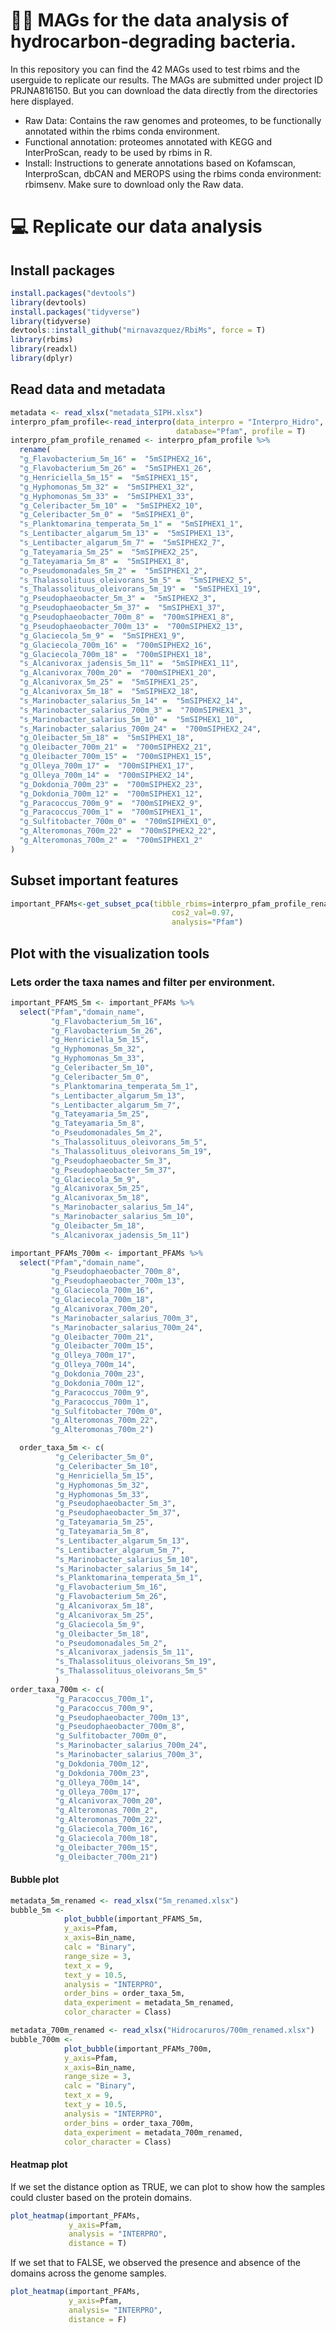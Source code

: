 # :technologist: MAGs for the data analysis of hydrocarbon‑degrading bacteria. 

In this repository you can find the 42 MAGs used to test rbims and the userguide to replicate our results. The MAGs are submitted under project ID PRJNA816150. 
But you can download the data directly from the directories here displayed. 

- Raw Data: Contains the raw genomes and proteomes, to be functionally annotated within the rbims conda environment.
- Functional annotation: proteomes annotated with KEGG and InterProScan, ready to be used by rbims in R.
- Install: Instructions to generate annotations based on Kofamscan, InterproScan, dbCAN and MEROPS using the rbims conda environment: rbimsenv. Make sure to download only the Raw data.


# :computer: Replicate our data analysis 
## Install packages
```r
install.packages("devtools")
library(devtools)
install.packages("tidyverse")
library(tidyverse)
devtools::install_github("mirnavazquez/RbiMs", force = T)
library(rbims)
library(readxl)
library(dplyr)
```
## Read data and metadata
```r
metadata <- read_xlsx("metadata_SIPH.xlsx")
interpro_pfam_profile<-read_interpro(data_interpro = "Interpro_Hidro", 
                                     database="Pfam", profile = T)
interpro_pfam_profile_renamed <- interpro_pfam_profile %>%
  rename(
  "g_Flavobacterium_5m_16" =  "5mSIPHEX2_16",
  "g_Flavobacterium_5m_26" =  "5mSIPHEX1_26",
  "g_Henriciella_5m_15" =  "5mSIPHEX1_15",
  "g_Hyphomonas_5m_32" =  "5mSIPHEX1_32",
  "g_Hyphomonas_5m_33" =  "5mSIPHEX1_33",
  "g_Celeribacter_5m_10" =  "5mSIPHEX2_10",
  "g_Celeribacter_5m_0" =  "5mSIPHEX1_0",
  "s_Planktomarina_temperata_5m_1" =  "5mSIPHEX1_1",
  "s_Lentibacter_algarum_5m_13" =  "5mSIPHEX1_13",
  "s_Lentibacter_algarum_5m_7" =  "5mSIPHEX2_7",
  "g_Tateyamaria_5m_25" =  "5mSIPHEX2_25",
  "g_Tateyamaria_5m_8" =  "5mSIPHEX1_8",
  "o_Pseudomonadales_5m_2" =  "5mSIPHEX1_2",
  "s_Thalassolituus_oleivorans_5m_5" =  "5mSIPHEX2_5",
  "s_Thalassolituus_oleivorans_5m_19" =  "5mSIPHEX1_19",
  "g_Pseudophaeobacter_5m_3" =  "5mSIPHEX2_3",
  "g_Pseudophaeobacter_5m_37" =  "5mSIPHEX1_37",
  "g_Pseudophaeobacter_700m_8" =  "700mSIPHEX1_8",
  "g_Pseudophaeobacter_700m_13" =  "700mSIPHEX2_13",
  "g_Glaciecola_5m_9" =  "5mSIPHEX1_9",
  "g_Glaciecola_700m_16" =  "700mSIPHEX2_16",
  "g_Glaciecola_700m_18" =  "700mSIPHEX1_18",
  "s_Alcanivorax_jadensis_5m_11" =  "5mSIPHEX1_11",
  "g_Alcanivorax_700m_20" =  "700mSIPHEX1_20",
  "g_Alcanivorax_5m_25" =  "5mSIPHEX1_25",
  "g_Alcanivorax_5m_18" =  "5mSIPHEX2_18",
  "s_Marinobacter_salarius_5m_14" =  "5mSIPHEX2_14",
  "s_Marinobacter_salarius_700m_3" =  "700mSIPHEX1_3",
  "s_Marinobacter_salarius_5m_10" =  "5mSIPHEX1_10",
  "s_Marinobacter_salarius_700m_24" =  "700mSIPHEX2_24",
  "g_Oleibacter_5m_18" =  "5mSIPHEX1_18",
  "g_Oleibacter_700m_21" =  "700mSIPHEX2_21",
  "g_Oleibacter_700m_15" =  "700mSIPHEX1_15",
  "g_Olleya_700m_17" =  "700mSIPHEX1_17",
  "g_Olleya_700m_14" =  "700mSIPHEX2_14",
  "g_Dokdonia_700m_23" =  "700mSIPHEX2_23",
  "g_Dokdonia_700m_12" =  "700mSIPHEX1_12",
  "g_Paracoccus_700m_9" =  "700mSIPHEX2_9",
  "g_Paracoccus_700m_1" =  "700mSIPHEX1_1",
  "g_Sulfitobacter_700m_0" =  "700mSIPHEX1_0",
  "g_Alteromonas_700m_22" =  "700mSIPHEX2_22",
  "g_Alteromonas_700m_2" =  "700mSIPHEX1_2"
)
```
## Subset important features
```r
important_PFAMs<-get_subset_pca(tibble_rbims=interpro_pfam_profile_renamed, 
                                    cos2_val=0.97,
                                    analysis="Pfam")
```
## Plot with the visualization tools
### Lets order the taxa names and filter per environment. 
```r
important_PFAMS_5m <- important_PFAMs %>%
  select("Pfam","domain_name",
         "g_Flavobacterium_5m_16",
         "g_Flavobacterium_5m_26",
         "g_Henriciella_5m_15",
         "g_Hyphomonas_5m_32",
         "g_Hyphomonas_5m_33",
         "g_Celeribacter_5m_10",
         "g_Celeribacter_5m_0",
         "s_Planktomarina_temperata_5m_1",
         "s_Lentibacter_algarum_5m_13",
         "s_Lentibacter_algarum_5m_7",
         "g_Tateyamaria_5m_25",
         "g_Tateyamaria_5m_8",
         "o_Pseudomonadales_5m_2",
         "s_Thalassolituus_oleivorans_5m_5",
         "s_Thalassolituus_oleivorans_5m_19",
         "g_Pseudophaeobacter_5m_3",
         "g_Pseudophaeobacter_5m_37",
         "g_Glaciecola_5m_9",
         "g_Alcanivorax_5m_25",
         "g_Alcanivorax_5m_18",
         "s_Marinobacter_salarius_5m_14",
         "s_Marinobacter_salarius_5m_10",
         "g_Oleibacter_5m_18",
         "s_Alcanivorax_jadensis_5m_11")

important_PFAMs_700m <- important_PFAMs %>%
  select("Pfam","domain_name", 
         "g_Pseudophaeobacter_700m_8",
         "g_Pseudophaeobacter_700m_13",
         "g_Glaciecola_700m_16",
         "g_Glaciecola_700m_18",
         "g_Alcanivorax_700m_20",
         "s_Marinobacter_salarius_700m_3",
         "s_Marinobacter_salarius_700m_24",
         "g_Oleibacter_700m_21",
         "g_Oleibacter_700m_15",
         "g_Olleya_700m_17",
         "g_Olleya_700m_14",
         "g_Dokdonia_700m_23",
         "g_Dokdonia_700m_12",
         "g_Paracoccus_700m_9",
         "g_Paracoccus_700m_1",
         "g_Sulfitobacter_700m_0",
         "g_Alteromonas_700m_22",
         "g_Alteromonas_700m_2")

  order_taxa_5m <- c(
          "g_Celeribacter_5m_0",
          "g_Celeribacter_5m_10",
          "g_Henriciella_5m_15",
          "g_Hyphomonas_5m_32",
          "g_Hyphomonas_5m_33",
          "g_Pseudophaeobacter_5m_3",
          "g_Pseudophaeobacter_5m_37",
          "g_Tateyamaria_5m_25",
          "g_Tateyamaria_5m_8",
          "s_Lentibacter_algarum_5m_13",
          "s_Lentibacter_algarum_5m_7",
          "s_Marinobacter_salarius_5m_10",
          "s_Marinobacter_salarius_5m_14",
          "s_Planktomarina_temperata_5m_1",
          "g_Flavobacterium_5m_16",
          "g_Flavobacterium_5m_26",
          "g_Alcanivorax_5m_18",
          "g_Alcanivorax_5m_25",
          "g_Glaciecola_5m_9",
          "g_Oleibacter_5m_18",
          "o_Pseudomonadales_5m_2",
          "s_Alcanivorax_jadensis_5m_11",
          "s_Thalassolituus_oleivorans_5m_19",
          "s_Thalassolituus_oleivorans_5m_5"
          )
order_taxa_700m <- c(  
          "g_Paracoccus_700m_1",
          "g_Paracoccus_700m_9",
          "g_Pseudophaeobacter_700m_13",
          "g_Pseudophaeobacter_700m_8",
          "g_Sulfitobacter_700m_0",
          "s_Marinobacter_salarius_700m_24",
          "s_Marinobacter_salarius_700m_3",
          "g_Dokdonia_700m_12",
          "g_Dokdonia_700m_23",
          "g_Olleya_700m_14",
          "g_Olleya_700m_17",
          "g_Alcanivorax_700m_20",
          "g_Alteromonas_700m_2",
          "g_Alteromonas_700m_22",
          "g_Glaciecola_700m_16",
          "g_Glaciecola_700m_18",
          "g_Oleibacter_700m_15",
          "g_Oleibacter_700m_21")
```
#### Bubble plot

```r
metadata_5m_renamed <- read_xlsx("5m_renamed.xlsx")
bubble_5m <- 
            plot_bubble(important_PFAMS_5m, 
            y_axis=Pfam, 
            x_axis=Bin_name, 
            calc = "Binary",
            range_size = 3, 
            text_x = 9,
            text_y = 10.5,
            analysis = "INTERPRO", 
            order_bins = order_taxa_5m,
            data_experiment = metadata_5m_renamed,
            color_character = Class)

metadata_700m_renamed <- read_xlsx("Hidrocaruros/700m_renamed.xlsx")
bubble_700m <- 
            plot_bubble(important_PFAMs_700m, 
            y_axis=Pfam, 
            x_axis=Bin_name, 
            range_size = 3,
            calc = "Binary",
            text_x = 9,
            text_y = 10.5,
            analysis = "INTERPRO", 
            order_bins = order_taxa_700m,
            data_experiment = metadata_700m_renamed,
            color_character = Class) 
```
#### Heatmap plot
If we set the distance option as TRUE, we can plot to show how the samples could cluster based on the protein domains.

```r
plot_heatmap(important_PFAMs, 
             y_axis=Pfam, 
             analysis = "INTERPRO", 
             distance = T)
```
If we set that to FALSE, we observed the presence and absence of the domains across the genome samples.

```r
plot_heatmap(important_PFAMs, 
             y_axis=Pfam, 
             analysis= "INTERPRO", 
             distance = F)
```
